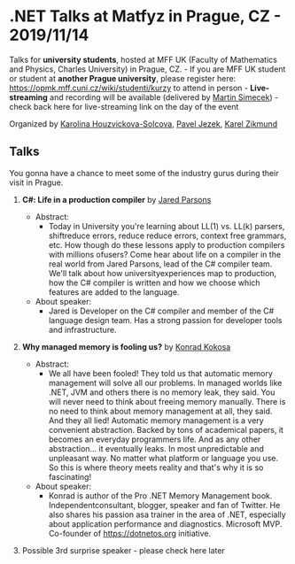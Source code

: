 # .NET Talks at Matfyz in Prague, CZ - 2019/11/14

Talks for **university students**, hosted at MFF UK (Faculty of Mathematics and Physics, Charles University) in Prague, CZ.
    - If you are MFF UK student or student at **another Prague university**, please register here: https://opmk.mff.cuni.cz/wiki/studenti/kurzy to attend in person
    - **Live-streaming** and recording will be available (delivered by [Martin Simecek](https://twitter.com/deeedx)) - check back here for live-streaming link on the day of the event


Organized by [Karolina Houzvickova-Solcova](https://www.mff.cuni.cz/cs/fakulta/organizacni-struktura/lide?hdl=3951), [Pavel Jezek](https://www.mff.cuni.cz/en/faculty/organizational-structure/people?hdl=2764), [Karel Zikmund](https://karelz.github.io)


## Talks

You gonna have a chance to meet some of the industry gurus during their visit in Prague.

1. **C#: Life in a production compiler** by [Jared Parsons](https://twitter.com/jaredpar)
    - Abstract:
        - Today in University you're learning about LL(1) vs. LL(k) parsers, shiftreduce errors, reduce reduce errors, context free grammars, etc. How though do these lessons apply to production compilers with millions ofusers? Come hear about life on a compiler in the real world from Jared Parsons, lead of the C# compiler team. We'll talk about how universityexperiences map to production, how the C# compiler is written and how we choose which features are added to the language.
    - About speaker:
        - Jared is Developer on the C# compiler and member of the C# language design team. Has a strong passion for developer tools and infrastructure.

2. **Why managed memory is fooling us?** by [Konrad Kokosa](https://twitter.com/konradkokosa)
    - Abstract:
        - We all have been fooled! They told us that automatic memory management will solve all our problems. In managed worlds like .NET, JVM and others there is no memory leak, they said. You will never need to think about freeing memory manually. There is no need to think about memory management at all, they said. And they all lied! Automatic memory management is a very convenient abstraction. Backed by tons of academical papers, it becomes an everyday programmers life. And as any other abstraction… it eventually leaks. In most unpredictable and unpleasant way. No matter what platform or language you use. So this is where theory meets reality and that's why it is so fascinating!
    - About speaker:
        - Konrad is author of the Pro .NET Memory Management book. Independentconsultant, blogger, speaker and fan of Twitter. He also shares his passion asa trainer in the area of .NET, especially about application performance and diagnostics. Microsoft MVP. Co-founder of https://dotnetos.org initiative.

3. Possible 3rd surprise speaker - please check here later
